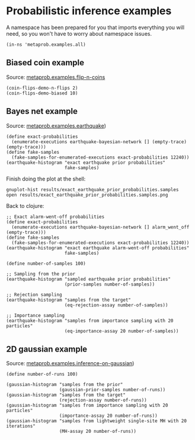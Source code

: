 
# Probabilistic inference examples

A namespace has been prepared for you that imports everything you will
need, so you won't have to worry about namespace issues.

    (in-ns 'metaprob.examples.all)

## Biased coin example

Source: [metaprob.examples.flip-n-coins](../src/metaprob/examples/flip_n_coins.clj)

    (coin-flips-demo-n-flips 2)
    (coin-flips-demo-biased 10)

## Bayes net example

Source: [metaprob.examples.earthquake](../src/metaprob/examples/earthquake.clj))

    (define exact-probabilities 
      (enumerate-executions earthquake-bayesian-network [] (empty-trace) (empty-trace)))
    (define fake-samples
      (fake-samples-for-enumerated-executions exact-probabilities 12240))
    (earthquake-histogram "exact earthquake prior probabilities"
                          fake-samples)

Finish doing the plot at the shell:

    gnuplot-hist results/exact_earthquake_prior_probabilities.samples
    open results/exact_earthquake_prior_probabilities.samples.png

Back to clojure:

    ;; Exact alarm-went-off probabilities
    (define exact-probabilities 
      (enumerate-executions earthquake-bayesian-network [] alarm_went_off (empty-trace)))
    (define fake-samples
      (fake-samples-for-enumerated-executions exact-probabilities 12240))
    (earthquake-histogram "exact earthquake alarm-went-off probabilities"
                          fake-samples)

    (define number-of-samples 100)

    ;; Sampling from the prior
    (earthquake-histogram "sampled earthquake prior probabilities"
                          (prior-samples number-of-samples))

    ;; Rejection sampling
    (earthquake-histogram "samples from the target"
                          (eq-rejection-assay number-of-samples))

    ;; Importance sampling
    (earthquake-histogram "samples from importance sampling with 20 particles"
                          (eq-importance-assay 20 number-of-samples))


## 2D gaussian example

Source: [metaprob.examples.inference-on-gaussian](../src/metaprob/examples/inference_on_gaussian.clj))

    (define number-of-runs 100)

    (gaussian-histogram "samples from the prior"
                        (gaussian-prior-samples number-of-runs))
    (gaussian-histogram "samples from the target"   
                        (rejection-assay number-of-runs))
    (gaussian-histogram "samples from importance sampling with 20 particles"
                        (importance-assay 20 number-of-runs))
    (gaussian-histogram "samples from lightweight single-site MH with 20 iterations"
                        (MH-assay 20 number-of-runs))

